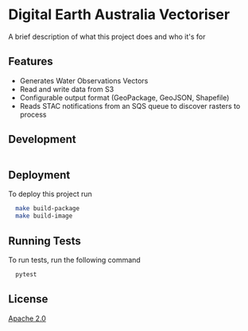 
# Digital Earth Australia Vectoriser

A brief description of what this project does and who it's for


## Features

- Generates Water Observations Vectors
- Read and write data from S3
- Configurable output format (GeoPackage, GeoJSON, Shapefile)
- Reads STAC notifications from an SQS queue to discover rasters to process

## Development

``` bash

```

  
## Deployment



To deploy this project run

```bash
  make build-package
  make build-image
```


  

  
## Running Tests

To run tests, run the following command

```bash
  pytest
```

  
## License

[Apache 2.0](https://choosealicense.com/licenses/apache-2.0/)

  
